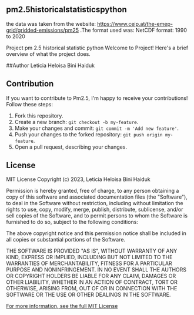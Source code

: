 ## pm2.5historicalstatisticspython
the data was taken from the website: https://www.ceip.at/the-emep-grid/gridded-emissions/pm25  .The format used was: NetCDF format: 1990 to 2020

Project pm 2.5 historical statistic python
Welcome to Project!  Here's a brief overview of what the project does.

##Author
Leticia Heloisa Bini Haiduk

## Contribution

If you want to contribute to Pm2.5, I'm happy to receive your contributions! Follow these steps:

1. Fork this repository.
2. Create a new branch: `git checkout -b my-feature`.
3. Make your changes and commit: `git commit -m 'Add new feature'`.
4. Push your changes to the forked repository: `git push origin my-feature`.
5. Open a pull request, describing your changes.

## License

MIT License
Copyright (c) 2023, Leticia Heloisa Bini Haiduk

Permission is hereby granted, free of charge, to any person obtaining a copy of this software and associated documentation files (the "Software"), to deal
in the Software without restriction, including without limitation the rights to use, copy, modify, merge, publish, distribute, sublicense, and/or sell
copies of the Software, and to permit persons to whom the Software is furnished to do so, subject to the following conditions:

The above copyright notice and this permission notice shall be included in all copies or substantial portions of the Software.

THE SOFTWARE IS PROVIDED "AS IS", WITHOUT WARRANTY OF ANY KIND, EXPRESS OR IMPLIED, INCLUDING BUT NOT LIMITED TO THE WARRANTIES OF MERCHANTABILITY,
FITNESS FOR A PARTICULAR PURPOSE AND NONINFRINGEMENT. IN NO EVENT SHALL THE AUTHORS OR COPYRIGHT HOLDERS BE LIABLE FOR ANY CLAIM, DAMAGES OR OTHER
LIABILITY, WHETHER IN AN ACTION OF CONTRACT, TORT OR OTHERWISE, ARISING FROM, OUT OF OR IN CONNECTION WITH THE SOFTWARE OR THE USE OR OTHER DEALINGS IN THE
SOFTWARE.

[For more information, see the full MIT License](https://opensource.org/licenses/MIT)
